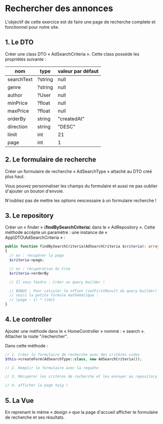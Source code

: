 # Rechercher des annonces

L'objectif de cette exercice est de faire une page de recherche complete et fonctionnel pour notre site.

## 1. Le DTO

Créer une class DTO « AdSearchCriteria ». Cette class posséde les propriétés suivante :

| nom        | type    | valeur par défaut |
| ---------- | ------- | ----------------- |
| searchText | ?string | null              |
| genre      | ?string | null              |
| author     | ?User   | null              |
| minPrice   | ?float  | null              |
| maxPrice   | ?float  | null              |
| orderBy    | string  | "createdAt"       |
| direction  | string  | "DESC"            |
| limit      | int     | 21                |
| page       | int     | 1                 |

## 2. Le formulaire de recherche

Créer un formulaire de recherche « AdSearchType » attaché au DTO créé plus haut.

Vous pouvez personnaliser les champs du formulaire et aussi ne pas oublier d'ajouter un bouton d'envoie.

N'oubliez pas de mettre les options nescessaire à un formulaire recherche !

## 3. Le repository

Créer un « finder » (**findBySearchCriteria**) dans le « AdRepository ».
Cette méthode accèpte un paramétre : une instance de « App\DTO\AdSearchCriteria » :

```php
public function findBySearchCriteria(AdSearchCriteria $criteria): array
{
  // ex : récupérer la page
  $criteria->page;

  // ex : récupération du trie
  $criteria->orderBy

  // Il vous faudra : Créer un query builder !

  // BONUS : Pour calculer le offset (setFirstResult du query builder)
  // voici la petite formule mathématique :
  // (page - 1) * limit
}
```

## 4. Le controller

Ajouter une méthode dans le « HomeController » nommé : « search ». Attacher la route "/rechercher".

Dans cette méthode :

```php
// 1. Créer le formulaire de recherche avec des critéres vides
$this->createForm(AdSearchType::class, new AdSearchCriteria());

// 2. Remplir le formulaire avec la requête

// 3. Récupérer les critéres de recherche et les envoyer au repository !

// 4. afficher la page twig !
```

## 5. La Vue

En reprenant le même « design » que la page d'accueil afficher le formulaire
de recherche et ses résultats.
